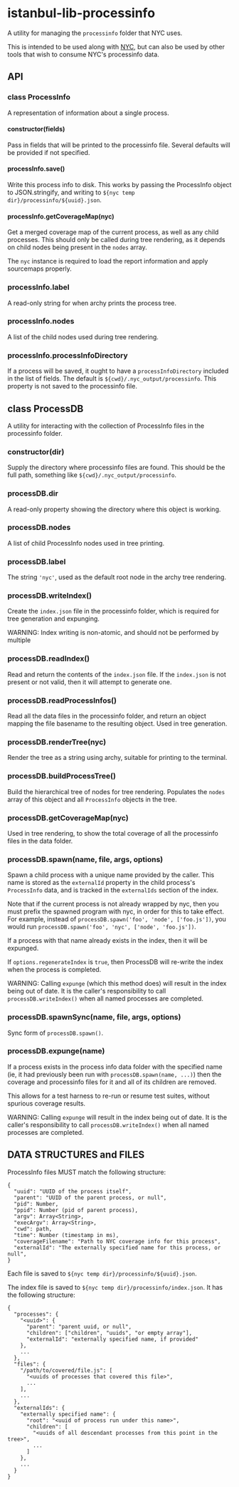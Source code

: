 # istanbul-lib-processinfo

A utility for managing the `processinfo` folder that NYC uses.

This is intended to be used along with [NYC](https://npm.im/nyc), but can also
be used by other tools that wish to consume NYC's processinfo data.

## API

### class ProcessInfo

A representation of information about a single process.

#### constructor(fields)

Pass in fields that will be printed to the processinfo file.  Several defaults
will be provided if not specified.

#### processInfo.save()

Write this process info to disk.  This works by passing the ProcessInfo object
to JSON.stringify, and writing to `${nyc temp dir}/processinfo/${uuid}.json`.

#### processInfo.getCoverageMap(nyc)

Get a merged coverage map of the current process, as well as any child
processes.  This should only be called during tree rendering, as it depends on
child nodes being present in the `nodes` array.

The `nyc` instance is required to load the report information and apply
sourcemaps properly.

### processInfo.label

A read-only string for when archy prints the process tree.

### processInfo.nodes

A list of the child nodes used during tree rendering.

### processInfo.processInfoDirectory

If a process will be saved, it ought to have a `processInfoDirectory` included
in the list of fields.  The default is `${cwd}/.nyc_output/processinfo`.  This
property is not saved to the processinfo file.

## class ProcessDB

A utility for interacting with the collection of ProcessInfo files in the
processinfo folder.

### constructor(dir)

Supply the directory where processinfo files are found.  This should be the
full path, something like `${cwd}/.nyc_output/processinfo`.

### processDB.dir

A read-only property showing the directory where this object is working.

### processDB.nodes

A list of child ProcessInfo nodes used in tree printing.

### processDB.label

The string `'nyc'`, used as the default root node in the archy tree rendering.

### processDB.writeIndex()

Create the `index.json` file in the processinfo folder, which is required for
tree generation and expunging.

WARNING: Index writing is non-atomic, and should not be performed by multiple 

### processDB.readIndex()

Read and return the contents of the `index.json` file.  If the `index.json` is
not present or not valid, then it will attempt to generate one.

### processDB.readProcessInfos()

Read all the data files in the processinfo folder, and return an object mapping
the file basename to the resulting object.  Used in tree generation.

### processDB.renderTree(nyc)

Render the tree as a string using archy, suitable for printing to the terminal.

### processDB.buildProcessTree()

Build the hierarchical tree of nodes for tree rendering.  Populates the `nodes`
array of this object and all `ProcessInfo` objects in the tree.

### processDB.getCoverageMap(nyc)

Used in tree rendering, to show the total coverage of all the processinfo files
in the data folder.

### processDB.spawn(name, file, args, options)

Spawn a child process with a unique name provided by the caller.  This name is
stored as the `externalId` property in the child process's `ProcessInfo` data,
and is tracked in the `externalIds` section of the index.

Note that if the current process is not already wrapped by nyc, then you must
prefix the spawned program with nyc, in order for this to take effect.  For
example, instead of `processDB.spawn('foo', 'node', ['foo.js'])`, you would run
`processDB.spawn('foo', 'nyc', ['node', 'foo.js'])`.

If a process with that name already exists in the index, then it will be
expunged.

If `options.regenerateIndex` is `true`, then ProcessDB will re-write the index
when the process is completed.

WARNING: Calling `expunge` (which this method does) will result in the index
being out of date.  It is the caller's responsibility to call
`processDB.writeIndex()` when all named processes are completed.

### processDB.spawnSync(name, file, args, options)

Sync form of `processDB.spawn()`.

### processDB.expunge(name)

If a process exists in the process info data folder with the specified name
(ie, it had previously been run with `processDB.spawn(name, ...)`) then the
coverage and processinfo files for it and all of its children are removed.

This allows for a test harness to re-run or resume test suites, without
spurious coverage results.

WARNING: Calling `expunge` will result in the index being out of date.  It is
the caller's responsibility to call `processDB.writeIndex()` when all named
processes are completed.

## DATA STRUCTURES and FILES

ProcessInfo files MUST match the following structure:

```
{
  "uuid": "UUID of the process itself",
  "parent": "UUID of the parent process, or null",
  "pid": Number,
  "ppid": Number (pid of parent process),
  "argv": Array<String>,
  "execArgv": Array<String>,
  "cwd": path,
  "time": Number (timestamp in ms),
  "coverageFilename": "Path to NYC coverage info for this process",
  "externalId": "The externally specified name for this process, or null",
}
```

Each file is saved to `${nyc temp dir}/processinfo/${uuid}.json`.

The index file is saved to `${nyc temp dir}/processinfo/index.json`.  It has
the following structure:

```
{
  "processes": {
    "<uuid>": {
      "parent": "parent uuid, or null",
      "children": ["children", "uuids", "or empty array"],
      "externalId": "externally specified name, if provided"
    },
    ...
  },
  "files": {
    "/path/to/covered/file.js": [
      "<uuids of processes that covered this file>",
      ...
    ],
    ...
  },
  "externalIds": {
    "externally specified name": {
      "root": "<uuid of process run under this name>",
      "children": [
        "<uuids of all descendant processes from this point in the tree>",
        ...
      ]
    },
    ...
  }
}
```
